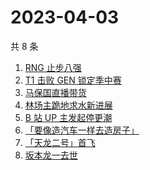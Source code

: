 # 2023-04-03

共 8 条

<!-- BEGIN ZHIHUSEARCH -->
<!-- 最后更新时间 Mon Apr 03 2023 00:13:35 GMT+0800 (China Standard Time) -->
1. [RNG 止步八强](https://www.zhihu.com/search?q=RNG%20止步八强)
1. [T1 击败 GEN 锁定季中赛](https://www.zhihu.com/search?q=T1%20击败%20GEN%20锁定季中赛)
1. [马保国直播带货](https://www.zhihu.com/search?q=马保国直播带货)
1. [林场主跪地求水新进展](https://www.zhihu.com/search?q=林场主跪地求水新进展)
1. [B 站 UP 主发起停更潮 ](https://www.zhihu.com/search?q=B%20站%20UP%20主发起停更潮%20)
1. [「要像造汽车一样去造房子」](https://www.zhihu.com/search?q=「要像造汽车一样去造房子」)
1. [「天龙二号」首飞](https://www.zhihu.com/search?q=「天龙二号」首飞)
1. [坂本龙一去世](https://www.zhihu.com/search?q=坂本龙一去世)
<!-- END ZHIHUSEARCH -->
